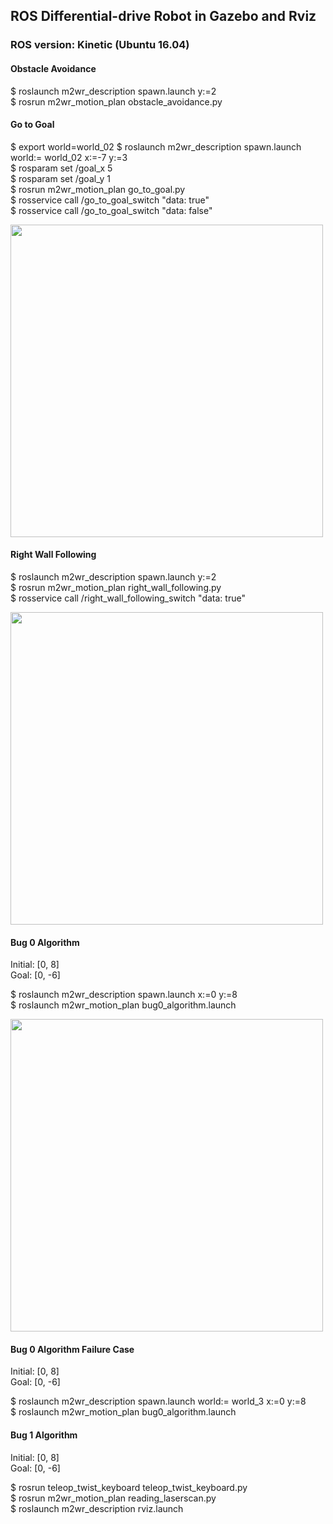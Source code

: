 ## ROS Differential-drive Robot in Gazebo and Rviz

### ROS version: Kinetic (Ubuntu 16.04)

#### Obstacle Avoidance
$ roslaunch m2wr_description spawn.launch y:=2  
$ rosrun m2wr_motion_plan obstacle_avoidance.py  


#### Go to Goal
$ export world=world_02
$ roslaunch m2wr_description spawn.launch world:= world_02 x:=-7 y:=3  
$ rosparam set /goal_x 5  
$ rosparam set /goal_y 1  
$ rosrun m2wr_motion_plan go_to_goal.py  
$ rosservice call /go_to_goal_switch "data: true"  
$ rosservice call /go_to_goal_switch "data: false"  

<a href="url"><img src="./images/go_to_goal.gif" width="500"></a>  


#### Right Wall Following
$ roslaunch m2wr_description spawn.launch y:=2  
$ rosrun m2wr_motion_plan right_wall_following.py  
$ rosservice call /right_wall_following_switch "data: true"  

<a href="url"><img src="./images/right_wall_following.gif" width="500"></a>  


#### Bug 0 Algorithm

<!-- <a href="url"><img src="./images/bug0_demo.jpg" width="550"></a> -->

Initial: [0, 8]  
Goal: [0, -6]  
  
$ roslaunch m2wr_description spawn.launch x:=0 y:=8  
$ roslaunch m2wr_motion_plan bug0_algorithm.launch  


<a href="url"><img src="./images/bug0_algorithm.gif" width="500"></a>  

#### Bug 0 Algorithm Failure Case
Initial: [0, 8]  
Goal: [0, -6]  
  
$ roslaunch m2wr_description spawn.launch world:= world_3 x:=0 y:=8  
$ roslaunch m2wr_motion_plan bug0_algorithm.launch  


#### Bug 1 Algorithm
Initial: [0, 8]  
Goal: [0, -6]  

$ rosrun teleop_twist_keyboard teleop_twist_keyboard.py  
$ rosrun m2wr_motion_plan reading_laserscan.py  
$ roslaunch m2wr_description rviz.launch  

